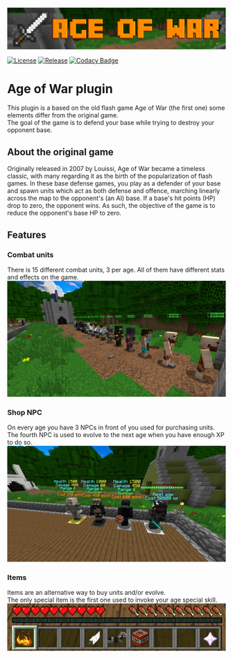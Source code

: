 ![splash](readme/splash.png)

[![License](https://img.shields.io/github/license/Blackoutburst/AoW-plugin.svg)](LICENSE)
[![Release](https://img.shields.io/github/release/Blackoutburst/AoW-plugin.svg)](https://github.com/Blackoutburst/AoW-plugin/releases)
[![Codacy Badge](https://app.codacy.com/project/badge/Grade/8e4206e8498248a28c02f020061cdf82)](https://www.codacy.com/gh/Blackoutburst/AoW-plugin/dashboard?utm_source=github.com&amp;utm_medium=referral&amp;utm_content=Blackoutburst/AoW-plugin&amp;utm_campaign=Badge_Grade)

# Age of War plugin
This plugin is a based on the old flash game Age of War (the first one) some elements differ from the original game.\
The goal of the game is to defend your base while trying to destroy your opponent base.

## About the original game
Originally released in 2007 by Louissi, Age of War became a timeless classic, with many regarding it as the birth of the popularization of flash games. In these base defense games, you play as a defender of your base and spawn units which act as both defense and offence, marching linearly across the map to the opponent's (an AI) base. If a base's hit points (HP) drop to zero, the opponent wins. As such, the objective of the game is to reduce the opponent's base HP to zero.

## Features

### Combat units
There is 15 different combat units, 3 per age. All of them have different stats and effects on the game.\
![allunits](readme/allunits.png)

### Shop NPC
On every age you have 3 NPCs in front of you used for purchasing units.\
The fourth NPC is used to evolve to the next age when you have enough XP to do so.\
![shopnpcs](readme/shopnpc.png)

### Items
Items are an alternative way to buy units and/or evolve.\
The only special item is the first one used to invoke your age special skill.\
![items](readme/items.png)
